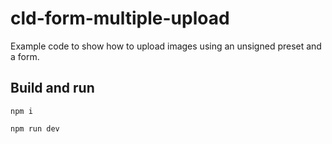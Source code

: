 # cld-form-multiple-upload

Example code to show how to upload images using an unsigned preset and a form.

## Build and run

```
npm i
```

```
npm run dev
```